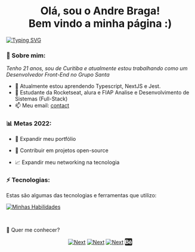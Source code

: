 <h1 align='center'>
  Olá, sou o Andre Braga!
  <br/>
  Bem vindo a minha página :)
</h1>

[![Typing SVG](https://readme-typing-svg.herokuapp.com?color=%2336BCF7&center=true&vCenter=true&width=600&lines=Hi+there+👋,+I+am+Andre+Braga;+Welcome+to+My+Profile!;Over+3+years+of+programming+experience;Always+learning+new+things+;Front+End+&+Designer+enthusiast+;React+community+member)](https://git.io/typing-svg)
</br>

### 🌻 Sobre mim:

<p>
  <em>
    Tenho 21 anos, sou de Curitiba e atualmente estou trabalhando como um Desenvolvedor Front-End no Grupo Santa
  </em>
</p>

- 🌱 Atualmente estou aprendendo Typescript, NextJS e Jest.
- 🚀 Estudante da Rocketseat, alura e FIAP Analise e Desenvolvimento de Sistemas (Full-Stack)
- 📫 Meu email: [contact](mailto:contato.andredevbr@gmail.com)


### 📊 Metas 2022:

- 📂 Expandir meu portfólio

- 🤝 Contribuir em projetos open-source

- 📈 Expandir meu networking na tecnologia


### ⚡ Tecnologias:

Estas são algumas das tecnologias e ferramentas que utilizo:

[![Minhas Habilidades](https://skillicons.dev/icons?i=html,css,js,ts,jest,react,nextjs,styledcomponents,sass,tailwind
)](https://skillicons.dev)

  </br>     
  
  
💬 Quer me conhecer?

<p align="center">
  <a href="https://codepen.io/andrebc" target="blank"><img align="center" src="https://cdn.jsdelivr.net/npm/simple-icons@3.0.1/icons/codepen.svg" alt="Next" height="20" width="20" /></a>
  <a href="https://www.linkedin.com/in/andre-cristo-998341200" target="blank"><img align="center" src="https://cdn.jsdelivr.net/npm/simple-icons@3.0.1/icons/linkedin.svg" alt="Next" height="20" width="20" /></a>
  <a href="https://stackoverflow.com/users/15325407/andre-cristo" target="blank"><img align="center" src="https://cdn.jsdelivr.net/npm/simple-icons@3.0.1/icons/stackoverflow.svg" alt="Next" height="20" width="20" /></a> 
  <a href="https://www.behance.net/andrbraga4" target="blank"><img align="center" src="https://raw.githubusercontent.com/devicons/devicon/master/icons/behance/behance-plain.svg" alt="Next" height="20" width="20" /></a> 
</p>
